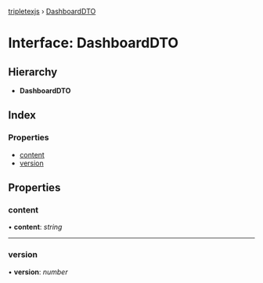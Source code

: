 [tripletexjs](../README.md) › [DashboardDTO](dashboarddto.md)

# Interface: DashboardDTO

## Hierarchy

* **DashboardDTO**

## Index

### Properties

* [content](dashboarddto.md#content)
* [version](dashboarddto.md#version)

## Properties

###  content

• **content**: *string*

___

###  version

• **version**: *number*
